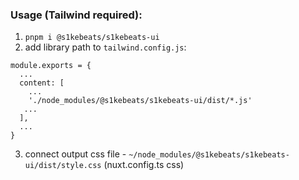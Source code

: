 ### Usage (Tailwind required):

1. `pnpm i @s1kebeats/s1kebeats-ui`
2. add library path to `tailwind.config.js`:

```
module.exports = {
  ...
  content: [
    ...
    './node_modules/@s1kebeats/s1kebeats-ui/dist/*.js'
   ...
  ],
  ...
}
```

3. connect output css file - `~/node_modules/@s1kebeats/s1kebeats-ui/dist/style.css` (nuxt.config.ts css)
